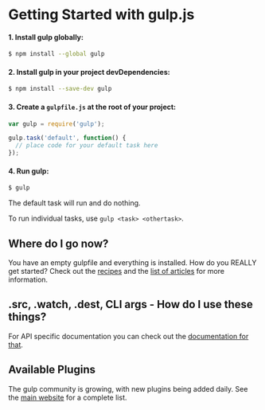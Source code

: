 # Getting Started with gulp.js

#### 1. Install gulp globally:

```sh
$ npm install --global gulp
```

#### 2. Install gulp in your project devDependencies:

```sh
$ npm install --save-dev gulp
```

#### 3. Create a `gulpfile.js` at the root of your project:

```js
var gulp = require('gulp');

gulp.task('default', function() {
  // place code for your default task here
});
```

#### 4. Run gulp:

```sh
$ gulp
```

The default task will run and do nothing.

To run individual tasks, use `gulp <task> <othertask>`.

## Where do I go now?

You have an empty gulpfile and everything is installed. How do you REALLY get started? Check out the [recipes](recipes) and the [list of articles](README.md#articles) for more information.

## .src, .watch, .dest, CLI args - How do I use these things?

For API specific documentation you can check out the [documentation for that](API.md).

## Available Plugins

The gulp community is growing, with new plugins being added daily. See the [main website](http://gulpjs.com/plugins/) for a complete list.

